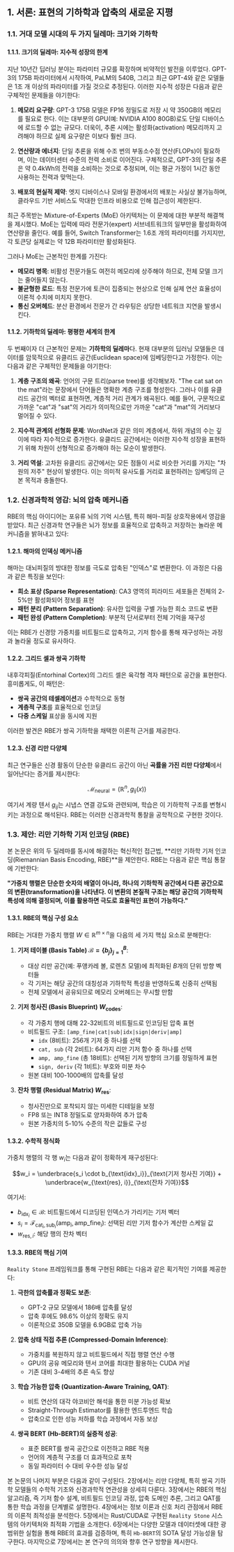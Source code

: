 ## 1. 서론: 표현의 기하학과 압축의 새로운 지평

### 1.1. 거대 모델 시대의 두 가지 딜레마: 크기와 기하학

#### 1.1.1. 크기의 딜레마: 지수적 성장의 한계

지난 10년간 딥러닝 분야는 파라미터 규모를 확장하며 비약적인 발전을 이루었다. GPT-3의 175B 파라미터에서 시작하여, PaLM의 540B, 그리고 최근 GPT-4와 같은 모델들은 1조 개 이상의 파라미터를 가질 것으로 추정된다. 이러한 지수적 성장은 다음과 같은 구체적인 문제들을 야기한다:

1. **메모리 요구량**: GPT-3 175B 모델은 FP16 정밀도로 저장 시 약 350GB의 메모리를 필요로 한다. 이는 대부분의 GPU(예: NVIDIA A100 80GB)로도 단일 디바이스에 로드할 수 없는 규모다. 더욱이, 추론 시에는 활성화(activation) 메모리까지 고려해야 하므로 실제 요구량은 이보다 훨씬 크다.

2. **연산량과 에너지**: 단일 추론을 위해 수조 번의 부동소수점 연산(FLOPs)이 필요하며, 이는 데이터센터 수준의 전력 소비로 이어진다. 구체적으로, GPT-3의 단일 추론은 약 0.4kWh의 전력을 소비하는 것으로 추정되며, 이는 평균 가정이 1시간 동안 사용하는 전력과 맞먹는다.

3. **배포의 현실적 제약**: 엣지 디바이스나 모바일 환경에서의 배포는 사실상 불가능하며, 클라우드 기반 서비스도 막대한 인프라 비용으로 인해 접근성이 제한된다.

최근 주목받는 Mixture-of-Experts (MoE) 아키텍처는 이 문제에 대한 부분적 해결책을 제시했다. MoE는 입력에 따라 전문가(expert) 서브네트워크의 일부만을 활성화하여 연산량을 줄인다. 예를 들어, Switch Transformer는 1.6조 개의 파라미터를 가지지만, 각 토큰당 실제로는 약 12B 파라미터만 활성화된다. 

그러나 MoE는 근본적인 한계를 가진다:
- **메모리 병목**: 비활성 전문가들도 여전히 메모리에 상주해야 하므로, 전체 모델 크기는 줄어들지 않는다.
- **불균형한 로드**: 특정 전문가에 토큰이 집중되는 현상으로 인해 실제 연산 효율성이 이론적 수치에 미치지 못한다.
- **통신 오버헤드**: 분산 환경에서 전문가 간 라우팅은 상당한 네트워크 지연을 발생시킨다.

#### 1.1.2. 기하학의 딜레마: 평평한 세계의 한계

두 번째이자 더 근본적인 문제는 **기하학의 딜레마**다. 현재 대부분의 딥러닝 모델들은 데이터를 암묵적으로 유클리드 공간(Euclidean space)에 임베딩한다고 가정한다. 이는 다음과 같은 구체적인 문제들을 야기한다:

1. **계층 구조의 왜곡**: 언어의 구문 트리(parse tree)를 생각해보자. "The cat sat on the mat"라는 문장에서 단어들은 명확한 계층 구조를 형성한다. 그러나 이를 유클리드 공간의 벡터로 표현하면, 계층적 거리 관계가 왜곡된다. 예를 들어, 구문적으로 가까운 "cat"과 "sat"의 거리가 의미적으로만 가까운 "cat"과 "mat"의 거리보다 멀어질 수 있다.

2. **지수적 관계의 선형화 문제**: WordNet과 같은 의미 계층에서, 하위 개념의 수는 깊이에 따라 지수적으로 증가한다. 유클리드 공간에서는 이러한 지수적 성장을 표현하기 위해 차원이 선형적으로 증가해야 하는 모순이 발생한다.

3. **거리 역설**: 고차원 유클리드 공간에서는 모든 점들이 서로 비슷한 거리를 가지는 "차원의 저주" 현상이 발생한다. 이는 의미적 유사도를 거리로 표현하려는 임베딩의 근본 목적과 충돌한다.

### 1.2. 신경과학적 영감: 뇌의 압축 메커니즘

RBE의 핵심 아이디어는 포유류 뇌의 기억 시스템, 특히 해마-피질 상호작용에서 영감을 받았다. 최근 신경과학 연구들은 뇌가 정보를 효율적으로 압축하고 저장하는 놀라운 메커니즘을 밝혀내고 있다:

#### 1.2.1. 해마의 인덱싱 메커니즘

해마는 대뇌피질의 방대한 정보를 극도로 압축된 "인덱스"로 변환한다. 이 과정은 다음과 같은 특징을 보인다:

- **희소 표상 (Sparse Representation)**: CA3 영역의 피라미드 세포들은 전체의 2-5%만 활성화되어 정보를 표현
- **패턴 분리 (Pattern Separation)**: 유사한 입력을 구별 가능한 희소 코드로 변환
- **패턴 완성 (Pattern Completion)**: 부분적 단서로부터 전체 기억을 재구성

이는 RBE가 신경망 가중치를 비트필드로 압축하고, 기저 함수를 통해 재구성하는 과정과 놀라울 정도로 유사하다.

#### 1.2.2. 그리드 셀과 쌍곡 기하학

내후각피질(Entorhinal Cortex)의 그리드 셀은 육각형 격자 패턴으로 공간을 표현한다. 흥미롭게도, 이 패턴은:

- **쌍곡 공간의 테셀레이션**과 수학적으로 동형
- **계층적 구조**를 효율적으로 인코딩
- **다중 스케일** 표상을 동시에 지원

이러한 발견은 RBE가 쌍곡 기하학을 채택한 이론적 근거를 제공한다.

#### 1.2.3. 신경 리만 다양체

최근 연구들은 신경 활동이 단순한 유클리드 공간이 아닌 **곡률을 가진 리만 다양체**에서 일어난다는 증거를 제시한다:

$$\mathcal{M}_{\text{neural}} = (\mathbb{R}^n, g_{ij}(x))$$

여기서 계량 텐서 $g_{ij}$는 시냅스 연결 강도와 관련되며, 학습은 이 기하학적 구조를 변형시키는 과정으로 해석된다. RBE는 이러한 신경과학적 통찰을 공학적으로 구현한 것이다.

### 1.3. 제안: 리만 기하학 기저 인코딩 (RBE)

본 논문은 위의 두 딜레마를 동시에 해결하는 혁신적인 접근법, **리만 기하학 기저 인코딩(Riemannian Basis Encoding, RBE)**을 제안한다. RBE는 다음과 같은 핵심 통찰에 기반한다:

**"가중치 행렬은 단순한 숫자의 배열이 아니라, 하나의 기하학적 공간에서 다른 공간으로의 변환(transformation)을 나타낸다. 이 변환의 본질적 구조는 해당 공간의 기하학적 특성에 의해 결정되며, 이를 활용하면 극도로 효율적인 표현이 가능하다."**

#### 1.3.1. RBE의 핵심 구성 요소

RBE는 거대한 가중치 행렬 $W \in \mathbb{R}^{m \times n}$을 다음의 세 가지 핵심 요소로 분해한다:

1. **기저 테이블 (Basis Table) $\mathcal{B} = \{b_j\}_{j=1}^B$**: 
   - 대상 리만 공간(예: 푸앵카레 볼, 로렌츠 모델)에 최적화된 $B$개의 단위 방향 벡터들
   - 각 기저는 해당 공간의 대칭성과 기하학적 특성을 반영하도록 신중히 선택됨
   - 전체 모델에서 공유되므로 메모리 오버헤드는 무시할 만함

2. **기저 청사진 (Basis Blueprint) $W_{\text{codes}}$**:
   - 각 가중치 행에 대해 22-32비트의 비트필드로 인코딩된 압축 표현
   - 비트필드 구조: `[amp_fine|cat|sub|idx|sign|deriv|amp]`
     - `idx` (8비트): 256개 기저 중 하나를 선택
     - `cat, sub` (각 2비트): 64가지 리만 기저 함수 중 하나를 선택
     - `amp, amp_fine` (총 18비트): 선택된 기저 방향의 크기를 정밀하게 표현
     - `sign, deriv` (각 1비트): 부호와 미분 차수
   - 원본 대비 100-1000배의 압축률 달성

3. **잔차 행렬 (Residual Matrix) $W_{\text{res}}$**:
   - 청사진만으로 포착되지 않는 미세한 디테일을 보정
   - FP8 또는 INT8 정밀도로 양자화하여 추가 압축
   - 원본 가중치의 5-10% 수준의 작은 값들로 구성

#### 1.3.2. 수학적 정식화

가중치 행렬의 각 행 $w_i$는 다음과 같이 정확하게 재구성된다:

$$w_i = \underbrace{s_i \cdot b_{\text{idx}_i}}_{\text{기저 청사진 기여}} + \underbrace{w_{\text{res}, i}}_{\text{잔차 기여}}$$

여기서:
- $b_{\text{idx}_i} \in \mathcal{B}$: 비트필드에서 디코딩된 인덱스가 가리키는 기저 벡터
- $s_i = \mathcal{F}_{\text{cat}_i, \text{sub}_i}(\text{amp}_i, \text{amp\_fine}_i)$: 선택된 리만 기저 함수가 계산한 스케일 값
- $w_{\text{res}, i}$: 해당 행의 잔차 벡터

#### 1.3.3. RBE의 핵심 기여

`Reality Stone` 프레임워크를 통해 구현된 RBE는 다음과 같은 획기적인 기여를 제공한다:

1. **극한의 압축률과 정확도 보존**:
   - GPT-2 규모 모델에서 186배 압축률 달성
   - 압축 후에도 98.6% 이상의 정확도 유지
   - 이론적으로 350B 모델을 6.9GB로 압축 가능

2. **압축 상태 직접 추론 (Compressed-Domain Inference)**:
   - 가중치를 복원하지 않고 비트필드에서 직접 행렬 연산 수행
   - GPU의 공유 메모리와 텐서 코어를 최대한 활용하는 CUDA 커널
   - 기존 대비 3-4배의 추론 속도 향상

3. **학습 가능한 압축 (Quantization-Aware Training, QAT)**:
   - 비트 연산의 대각 야코비안 해석을 통한 미분 가능성 확보
   - Straight-Through Estimator를 활용한 엔드투엔드 학습
   - 압축으로 인한 성능 저하를 학습 과정에서 자동 보상

4. **쌍곡 BERT (Hb-BERT)의 실증적 성공**:
   - 표준 BERT를 쌍곡 공간으로 이전하고 RBE 적용
   - 언어의 계층적 구조를 더 효과적으로 포착
   - 동일 파라미터 수 대비 우수한 성능 달성

본 논문의 나머지 부분은 다음과 같이 구성된다. 2장에서는 리만 다양체, 특히 쌍곡 기하학 모델들의 수학적 기초와 신경과학적 연관성을 상세히 다룬다. 3장에서는 RBE의 핵심 알고리즘, 즉 기저 함수 설계, 비트필드 인코딩 과정, 압축 도메인 추론, 그리고 QAT를 통한 학습 과정을 단계별로 설명한다. 4장에서는 정보 이론과 신호 처리 관점에서 RBE의 이론적 최적성을 분석한다. 5장에서는 Rust/CUDA로 구현된 `Reality Stone` 시스템의 아키텍처와 최적화 기법을 소개한다. 6장에서는 다양한 모델과 데이터셋에 대한 광범위한 실험을 통해 RBE의 효과를 검증하며, 특히 `Hb-BERT`의 SOTA 달성 가능성을 탐구한다. 마지막으로 7장에서는 본 연구의 의의와 향후 연구 방향을 제시한다. 